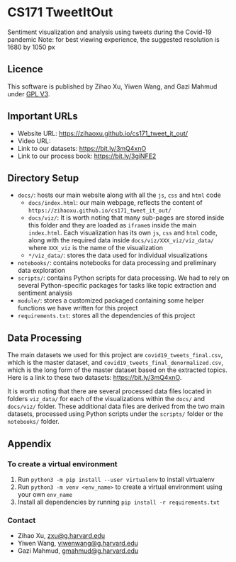 # CS171 TweetItOut
Sentiment visualization and analysis using tweets during the Covid-19 pandemic
Note: for best viewing experience, the suggested resolution is 1680 by 1050 px

## Licence
This software is published by Zihao Xu, Yiwen Wang, and Gazi Mahmud under [GPL V3](https://www.gnu.org/licenses/gpl-3.0.html).

## Important URLs
- Website URL: https://zihaoxu.github.io/cs171_tweet_it_out/  
- Video URL: 
- Link to our datasets: https://bit.ly/3mQ4xnO  
- Link to our process book: https://bit.ly/3giNFE2  

## Directory Setup
- `docs/`: hosts our main website along with all the `js`, `css` and `html` code
	- `docs/index.html`: our main webpage, reflects the content of `https://zihaoxu.github.io/cs171_tweet_it_out/ `
	- `docs/viz/`: It is worth noting that many sub-pages are stored inside this folder and they are loaded as `iframe`s inside the main `index.html`. Each visualization has its own `js`, `css` and `html` code, along with the required data inside `docs/viz/XXX_viz/viz_data/` where `XXX_viz` is the name of the visualization
	- `*/viz_data/`: stores the data used for individual visualizations
- `notebooks/`: contains notebooks for data processing and preliminary data exploration
- `scripts/`: contains Python scripts for data processing. We had to rely on several Python-specific packages for tasks like topic extraction and sentiment analysis
- `module/`: stores a customized packaged containing some helper functions we have written for this project
- `requirements.txt`: stores all the dependencies of this project

## Data Processing
The main datasets we used for this project are `covid19_tweets_final.csv`, which is the master dataset, and `covid19_tweets_final_denormalized.csv`, which is the long form of the master dataset based on the extracted topics. Here is a link to these two datasets: https://bit.ly/3mQ4xnO.

It is worth noting that there are several processed data files located in folders `viz_data/` for each of the visualizations within the `docs/` and `docs/viz/` folder. These additional data files are derived from the two main datasets, processed using Python scripts under the `scripts/` folder or the `notebooks/` folder.

## Appendix
### To create a virtual environment
1. Run `python3 -m pip install --user virtualenv` to install virtualenv 
2. Run `python3 -m venv <env_name>` to create a virtual environment using your own `env_name`
3. Install all dependencies by running `pip install -r requirements.txt`

### Contact
- Zihao Xu, zxu@g.harvard.edu
- Yiwen Wang, yiwenwang@g.harvard.edu
- Gazi Mahmud, gmahmud@g.harvard.edu